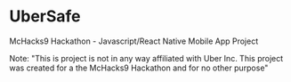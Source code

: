 # UberSafe
McHacks9 Hackathon - Javascript/React Native Mobile App Project

Note: "This is project is not in any way affiliated with Uber Inc. This project was created for a the McHacks9 Hackathon and for no other purpose"
